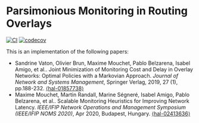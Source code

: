 # Parsimonious Monitoring in Routing Overlays

[![CI](https://github.com/maxmouchet/ParsimoniousMonitoring/workflows/CI/badge.svg)](https://github.com/maxmouchet/ParsimoniousMonitoring/actions?query=workflow%3ACI)
[![codecov](https://codecov.io/gh/maxmouchet/ParsimoniousMonitoring/branch/master/graph/badge.svg?token=A383yme5Ey)](https://codecov.io/gh/maxmouchet/ParsimoniousMonitoring)

This is an implementation of the following papers:

- Sandrine Vaton, Olivier Brun, Maxime Mouchet, Pablo Belzarena, Isabel Amigo, et al.. Joint Minimization of Monitoring Cost and Delay in Overlay Networks: Optimal Policies with a Markovian Approach. _Journal of Network and Systems Management_, Springer Verlag, 2019, 27 (1), pp.188-232. [⟨hal-01857738⟩](https://hal.archives-ouvertes.fr/hal-01857738)
- Maxime Mouchet, Martin Randall, Marine Ségneré, Isabel Amigo, Pablo Belzarena, et al.. Scalable Monitoring Heuristics for Improving Network Latency. _IEEE/IFIP Network Operations and Management Symposium (IEEE/IFIP NOMS 2020)_, Apr 2020, Budapest, Hungary. [⟨hal-02413636⟩](https://hal.archives-ouvertes.fr/hal-02413636)
